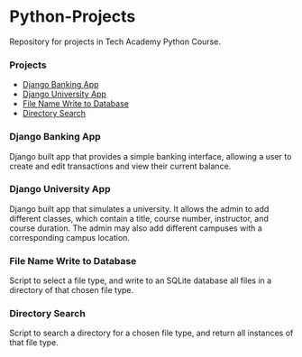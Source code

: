 # Python-Projects
Repository for projects in Tech Academy Python Course.




### Projects
* [Django Banking App](https://github.com/RussellConine/Python-Projects/tree/main/django%20challenge/BlueBirdBanking)
* [Django University App](https://github.com/RussellConine/Python-Projects/tree/main/django%20challenge/Classes)
* [File Name Write to Database](https://github.com/RussellConine/Python-Projects/blob/main/sql-challenge.py)
* [Directory Search](https://github.com/RussellConine/Python-Projects/blob/main/directory_search.py)


### Django Banking App
Django built app that provides a simple banking interface, allowing a user to create and edit transactions and view their current balance. 

### Django University App
Django built app that simulates a university. It allows the admin to add different classes, which contain a title, course number, instructor, and course duration. The admin may also add different campuses with a corresponding campus location.

### File Name Write to Database
Script to select a file type, and write to an SQLite database all files in a directory of that chosen file type.

### Directory Search
Script to search a directory for a chosen file type, and return all instances of that file type.
